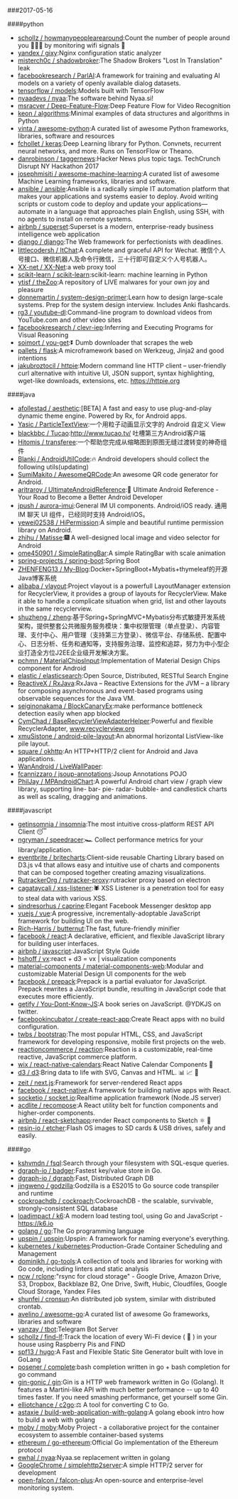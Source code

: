 ###2017-05-16

####python
* [schollz / howmanypeoplearearound](https://github.com/schollz/howmanypeoplearearound):Count the number of people around you 👨‍👨‍👦 by monitoring wifi signals 📡
* [yandex / gixy](https://github.com/yandex/gixy):Nginx configuration static analyzer
* [misterch0c / shadowbroker](https://github.com/misterch0c/shadowbroker):The Shadow Brokers "Lost In Translation" leak
* [facebookresearch / ParlAI](https://github.com/facebookresearch/ParlAI):A framework for training and evaluating AI models on a variety of openly available dialog datasets.
* [tensorflow / models](https://github.com/tensorflow/models):Models built with TensorFlow
* [nyaadevs / nyaa](https://github.com/nyaadevs/nyaa):The software behind Nyaa.si!
* [msracver / Deep-Feature-Flow](https://github.com/msracver/Deep-Feature-Flow):Deep Feature Flow for Video Recognition
* [keon / algorithms](https://github.com/keon/algorithms):Minimal examples of data structures and algorithms in Python
* [vinta / awesome-python](https://github.com/vinta/awesome-python):A curated list of awesome Python frameworks, libraries, software and resources
* [fchollet / keras](https://github.com/fchollet/keras):Deep Learning library for Python. Convnets, recurrent neural networks, and more. Runs on TensorFlow or Theano.
* [danrobinson / taggernews](https://github.com/danrobinson/taggernews):Hacker News plus topic tags. TechCrunch Disrupt NY Hackathon 2017
* [josephmisiti / awesome-machine-learning](https://github.com/josephmisiti/awesome-machine-learning):A curated list of awesome Machine Learning frameworks, libraries and software.
* [ansible / ansible](https://github.com/ansible/ansible):Ansible is a radically simple IT automation platform that makes your applications and systems easier to deploy. Avoid writing scripts or custom code to deploy and update your applications— automate in a language that approaches plain English, using SSH, with no agents to install on remote systems.
* [airbnb / superset](https://github.com/airbnb/superset):Superset is a modern, enterprise-ready business intelligence web application
* [django / django](https://github.com/django/django):The Web framework for perfectionists with deadlines.
* [littlecodersh / ItChat](https://github.com/littlecodersh/ItChat):A complete and graceful API for Wechat. 微信个人号接口、微信机器人及命令行微信，三十行即可自定义个人号机器人。
* [XX-net / XX-Net](https://github.com/XX-net/XX-Net):a web proxy tool
* [scikit-learn / scikit-learn](https://github.com/scikit-learn/scikit-learn):scikit-learn: machine learning in Python
* [ytisf / theZoo](https://github.com/ytisf/theZoo):A repository of LIVE malwares for your own joy and pleasure
* [donnemartin / system-design-primer](https://github.com/donnemartin/system-design-primer):Learn how to design large-scale systems. Prep for the system design interview. Includes Anki flashcards.
* [rg3 / youtube-dl](https://github.com/rg3/youtube-dl):Command-line program to download videos from YouTube.com and other video sites
* [facebookresearch / clevr-iep](https://github.com/facebookresearch/clevr-iep):Inferring and Executing Programs for Visual Reasoning
* [soimort / you-get](https://github.com/soimort/you-get):⏬ Dumb downloader that scrapes the web
* [pallets / flask](https://github.com/pallets/flask):A microframework based on Werkzeug, Jinja2 and good intentions
* [jakubroztocil / httpie](https://github.com/jakubroztocil/httpie):Modern command line HTTP client – user-friendly curl alternative with intuitive UI, JSON support, syntax highlighting, wget-like downloads, extensions, etc. https://httpie.org

####java
* [afollestad / aesthetic](https://github.com/afollestad/aesthetic):[BETA] A fast and easy to use plug-and-play dynamic theme engine. Powered by Rx, for Android apps.
* [Yasic / ParticleTextView](https://github.com/Yasic/ParticleTextView):一个用粒子动画显示文字的 Android 自定义 View
* [blackbbc / Tucao](https://github.com/blackbbc/Tucao):http://www.tucao.tv/ 吐槽第三方Android客户端
* [Hitomis / transferee](https://github.com/Hitomis/transferee):一个帮助您完成从缩略图到原图无缝过渡转变的神奇组件
* [Blankj / AndroidUtilCode](https://github.com/Blankj/AndroidUtilCode):🔥 Android developers should collect the following utils(updating)
* [SumiMakito / AwesomeQRCode](https://github.com/SumiMakito/AwesomeQRCode):An awesome QR code generator for Android.
* [aritraroy / UltimateAndroidReference](https://github.com/aritraroy/UltimateAndroidReference):🚀 Ultimate Android Reference - Your Road to Become a Better Android Developer
* [jpush / aurora-imui](https://github.com/jpush/aurora-imui):General IM UI components. Android/iOS ready. 通用 IM 聊天 UI 组件，已经同时支持 Android/iOS。
* [yewei02538 / HiPermission](https://github.com/yewei02538/HiPermission):A simple and beautiful runtime permission library on Android.
* [zhihu / Matisse](https://github.com/zhihu/Matisse):🎆 A well-designed local image and video selector for Android
* [ome450901 / SimpleRatingBar](https://github.com/ome450901/SimpleRatingBar):A simple RatingBar with scale animation
* [spring-projects / spring-boot](https://github.com/spring-projects/spring-boot):Spring Boot
* [ZHENFENG13 / My-Blog](https://github.com/ZHENFENG13/My-Blog):Docker+SpringBoot+Mybatis+thymeleaf的开源Java博客系统
* [alibaba / vlayout](https://github.com/alibaba/vlayout):Project vlayout is a powerfull LayoutManager extension for RecyclerView, it provides a group of layouts for RecyclerView. Make it able to handle a complicate situation when grid, list and other layouts in the same recyclerview.
* [shuzheng / zheng](https://github.com/shuzheng/zheng):基于Spring+SpringMVC+Mybatis分布式敏捷开发系统架构，提供整套公共微服务服务模块：集中权限管理（单点登录）、内容管理、支付中心、用户管理（支持第三方登录）、微信平台、存储系统、配置中心、日志分析、任务和通知等，支持服务治理、监控和追踪，努力为中小型企业打造全方位J2EE企业级开发解决方案。
* [pchmn / MaterialChipsInput](https://github.com/pchmn/MaterialChipsInput):Implementation of Material Design Chips component for Android
* [elastic / elasticsearch](https://github.com/elastic/elasticsearch):Open Source, Distributed, RESTful Search Engine
* [ReactiveX / RxJava](https://github.com/ReactiveX/RxJava):RxJava – Reactive Extensions for the JVM – a library for composing asynchronous and event-based programs using observable sequences for the Java VM.
* [seiginonakama / BlockCanaryEx](https://github.com/seiginonakama/BlockCanaryEx):make performance bottleneck detection easily when app blocked
* [CymChad / BaseRecyclerViewAdapterHelper](https://github.com/CymChad/BaseRecyclerViewAdapterHelper):Powerful and flexible RecyclerAdapter, www.recyclerview.org
* [xmuSistone / android-pile-layout](https://github.com/xmuSistone/android-pile-layout):An abnormal horizontal ListView-like pile layout.
* [square / okhttp](https://github.com/square/okhttp):An HTTP+HTTP/2 client for Android and Java applications.
* [WanAndroid / LiveWallPaper](https://github.com/WanAndroid/LiveWallPaper):
* [fcannizzaro / jsoup-annotations](https://github.com/fcannizzaro/jsoup-annotations):Jsoup Annotations POJO
* [PhilJay / MPAndroidChart](https://github.com/PhilJay/MPAndroidChart):A powerful Android chart view / graph view library, supporting line- bar- pie- radar- bubble- and candlestick charts as well as scaling, dragging and animations.

####javascript
* [getinsomnia / insomnia](https://github.com/getinsomnia/insomnia):The most intuitive cross-platform REST API Client 😴
* [ngryman / speedracer](https://github.com/ngryman/speedracer):🏎 Collect performance metrics for your library/application.
* [eventbrite / britecharts](https://github.com/eventbrite/britecharts):Client-side reusable Charting Library based on D3.js v4 that allows easy and intuitive use of charts and components that can be composed together creating amazing visualizations.
* [RutrackerOrg / rutracker-proxy](https://github.com/RutrackerOrg/rutracker-proxy):rutracker proxy based on electron
* [cagataycali / xss-listener](https://github.com/cagataycali/xss-listener):🕷️ XSS Listener is a penetration tool for easy to steal data with various XSS.
* [sindresorhus / caprine](https://github.com/sindresorhus/caprine):Elegant Facebook Messenger desktop app
* [vuejs / vue](https://github.com/vuejs/vue):A progressive, incrementally-adoptable JavaScript framework for building UI on the web.
* [Rich-Harris / butternut](https://github.com/Rich-Harris/butternut):The fast, future-friendly minifier
* [facebook / react](https://github.com/facebook/react):A declarative, efficient, and flexible JavaScript library for building user interfaces.
* [airbnb / javascript](https://github.com/airbnb/javascript):JavaScript Style Guide
* [hshoff / vx](https://github.com/hshoff/vx):react + d3 = vx | visualization components
* [material-components / material-components-web](https://github.com/material-components/material-components-web):Modular and customizable Material Design UI components for the web
* [facebook / prepack](https://github.com/facebook/prepack):Prepack is a partial evaluator for JavaScript. Prepack rewrites a JavaScript bundle, resulting in JavaScript code that executes more efficiently.
* [getify / You-Dont-Know-JS](https://github.com/getify/You-Dont-Know-JS):A book series on JavaScript. @YDKJS on twitter.
* [facebookincubator / create-react-app](https://github.com/facebookincubator/create-react-app):Create React apps with no build configuration.
* [twbs / bootstrap](https://github.com/twbs/bootstrap):The most popular HTML, CSS, and JavaScript framework for developing responsive, mobile first projects on the web.
* [reactioncommerce / reaction](https://github.com/reactioncommerce/reaction):Reaction is a customizable, real-time reactive, JavaScript commerce platform.
* [wix / react-native-calendars](https://github.com/wix/react-native-calendars):React Native Calendar Components 📆
* [d3 / d3](https://github.com/d3/d3):Bring data to life with SVG, Canvas and HTML. 📊 📈 🎉
* [zeit / next.js](https://github.com/zeit/next.js):Framework for server-rendered React apps
* [facebook / react-native](https://github.com/facebook/react-native):A framework for building native apps with React.
* [socketio / socket.io](https://github.com/socketio/socket.io):Realtime application framework (Node.JS server)
* [acdlite / recompose](https://github.com/acdlite/recompose):A React utility belt for function components and higher-order components.
* [airbnb / react-sketchapp](https://github.com/airbnb/react-sketchapp):render React components to Sketch ⚛️ 💎
* [resin-io / etcher](https://github.com/resin-io/etcher):Flash OS images to SD cards & USB drives, safely and easily.

####go
* [kshvmdn / fsql](https://github.com/kshvmdn/fsql):Search through your filesystem with SQL-esque queries.
* [dgraph-io / badger](https://github.com/dgraph-io/badger):Fastest key/value store in Go.
* [dgraph-io / dgraph](https://github.com/dgraph-io/dgraph):Fast, Distributed Graph DB
* [jingweno / godzilla](https://github.com/jingweno/godzilla):Godzilla is a ES2015 to Go source code transpiler and runtime
* [cockroachdb / cockroach](https://github.com/cockroachdb/cockroach):CockroachDB - the scalable, survivable, strongly-consistent SQL database
* [loadimpact / k6](https://github.com/loadimpact/k6):A modern load testing tool, using Go and JavaScript - https://k6.io
* [golang / go](https://github.com/golang/go):The Go programming language
* [upspin / upspin](https://github.com/upspin/upspin):Upspin: A framework for naming everyone's everything.
* [kubernetes / kubernetes](https://github.com/kubernetes/kubernetes):Production-Grade Container Scheduling and Management
* [dominikh / go-tools](https://github.com/dominikh/go-tools):A collection of tools and libraries for working with Go code, including linters and static analysis
* [ncw / rclone](https://github.com/ncw/rclone):"rsync for cloud storage" - Google Drive, Amazon Drive, S3, Dropbox, Backblaze B2, One Drive, Swift, Hubic, Cloudfiles, Google Cloud Storage, Yandex Files
* [shunfei / cronsun](https://github.com/shunfei/cronsun):An distributed job system, similar with distributed crontab.
* [avelino / awesome-go](https://github.com/avelino/awesome-go):A curated list of awesome Go frameworks, libraries and software
* [yanzay / tbot](https://github.com/yanzay/tbot):Telegram Bot Server
* [schollz / find-lf](https://github.com/schollz/find-lf):Track the location of every Wi-Fi device ( 📱 ) in your house using Raspberry Pis and FIND
* [spf13 / hugo](https://github.com/spf13/hugo):A Fast and Flexible Static Site Generator built with love in GoLang
* [posener / complete](https://github.com/posener/complete):bash completion written in go + bash completion for go command
* [gin-gonic / gin](https://github.com/gin-gonic/gin):Gin is a HTTP web framework written in Go (Golang). It features a Martini-like API with much better performance -- up to 40 times faster. If you need smashing performance, get yourself some Gin.
* [elliotchance / c2go](https://github.com/elliotchance/c2go):⚖️ A tool for converting C to Go.
* [astaxie / build-web-application-with-golang](https://github.com/astaxie/build-web-application-with-golang):A golang ebook intro how to build a web with golang
* [moby / moby](https://github.com/moby/moby):Moby Project - a collaborative project for the container ecosystem to assemble container-based systems
* [ethereum / go-ethereum](https://github.com/ethereum/go-ethereum):Official Go implementation of the Ethereum protocol
* [ewhal / nyaa](https://github.com/ewhal/nyaa):Nyaa.se replacement written in golang
* [GoogleChrome / simplehttp2server](https://github.com/GoogleChrome/simplehttp2server):A simple HTTP/2 server for development
* [open-falcon / falcon-plus](https://github.com/open-falcon/falcon-plus):An open-source and enterprise-level monitoring system.
